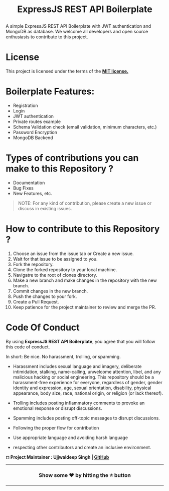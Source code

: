 # <p align="center"> ExpressJS REST API Boilerplate</p> 
A simple ExpressJS REST API Boilerplate with JWT authentication and MongoDB as database. We welcome all developers and open source enthusiasts to contribute to this project.

# License 
This project is licensed under the terms of the [**MIT license.**](https://github.com/udz-codes/express-rest-boilerplate/blob/master/LICENSE)

#  Boilerplate Features:
- Registration
- Login
- JWT authentication
- Private routes example
- Schema Validation check (email validation, minimum characters, etc.)
- Password Encryption
- MongoDB Backend

# Types of contributions you can make to this Repository ?
- Documentation
- Bug Fixes
- New Features, etc.

> NOTE: For any kind of contribution, please create a new issue or discuss in existing issues.

# How to contribute to this Repository ?

1. Choose an issue from the issue tab or Create a new issue.
2. Wait for that issue to be assigned to you.
3. Fork the repository.
4. Clone the forked repository to your local machine.
5. Navigatre to the root of clones directory.
6. Make a new branch and make changes in the repository with the new branch.
7. Commit changes in the new branch.
8. Push the changes to your fork.
9. Create a Pull Request.
10. Keep patience for the project maintainer to review and merge the PR.

# Code Of Conduct
 By using **ExpressJS REST API Boilerplate**, you agree that you will follow this code of conduct.
<p> In short: Be nice. No harassment, trolling, or spamming. <p>

- Harassment includes sexual language and imagery, deliberate intimidation, stalking, name-calling, unwelcome attention, libel, and any malicious hacking or social engineering. This repository should be a harassment-free experience for everyone, regardless of gender, gender identity and expression, age, sexual orientation, disability, physical appearance, body size, race, national origin, or religion (or lack thereof).

- Trolling includes posting inflammatory comments to provoke an emotional response or disrupt discussions.
- Spamming includes posting off-topic messages to disrupt discussions.
- Following the proper flow for contribution 
- Use appropriate language and avoiding harsh language
-  respecting other contributors and create an inclusive environment.


**◻ Project Maintainer : Ujjwaldeep Singh | [GitHub](https://github.com/udz-codes)**

----------------------------------------------------------

### <p align="center"> Show some ❤ by hitting the ⭐ button </p>

----------------------------------------------------------

